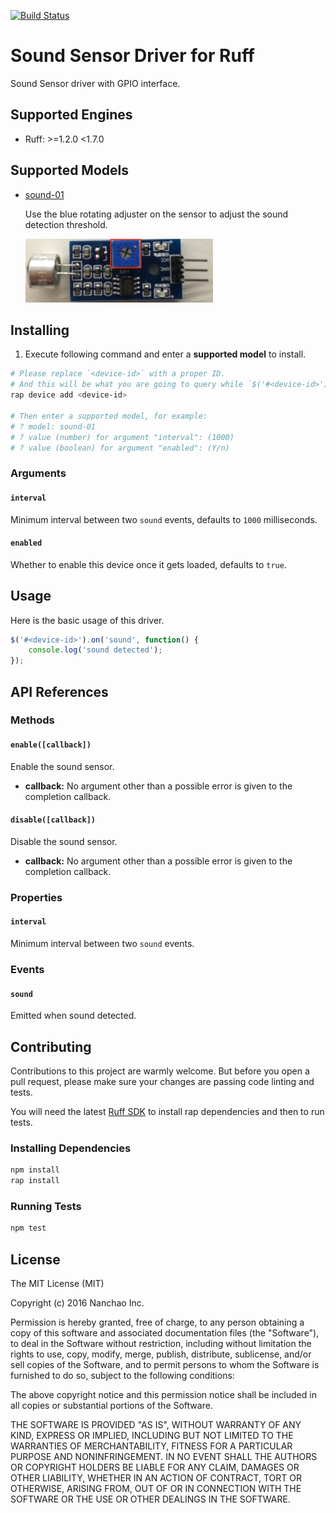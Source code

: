 [![Build Status](https://travis-ci.org/ruff-drivers/sound-01.svg)](https://travis-ci.org/ruff-drivers/sound-01)

# Sound Sensor Driver for Ruff

Sound Sensor driver with GPIO interface.

## Supported Engines

* Ruff: >=1.2.0 <1.7.0

## Supported Models

- [sound-01](https://rap.ruff.io/devices/sound-01)

  Use the blue rotating adjuster on the sensor to adjust the sound detection threshold.

  ![adjuster](sensor.JPG)

## Installing

1. Execute following command and enter a **supported model** to install.

```sh
# Please replace `<device-id>` with a proper ID.
# And this will be what you are going to query while `$('#<device-id>')`.
rap device add <device-id>

# Then enter a supported model, for example:
# ? model: sound-01
# ? value (number) for argument "interval": (1000)
# ? value (boolean) for argument "enabled": (Y/n)
```

### Arguments

#### `interval`

Minimum interval between two `sound` events, defaults to `1000` milliseconds.

#### `enabled`

Whether to enable this device once it gets loaded, defaults to `true`.

## Usage

Here is the basic usage of this driver.

```js
$('#<device-id>').on('sound', function() {
    console.log('sound detected');
});
```

## API References

### Methods

#### `enable([callback])`

Enable the sound sensor.

- **callback:** No argument other than a possible error is given to the completion callback.

#### `disable([callback])`

Disable the sound sensor.

- **callback:** No argument other than a possible error is given to the completion callback.

### Properties

#### `interval`

Minimum interval between two `sound` events.

### Events

#### `sound`

Emitted when sound detected.

## Contributing

Contributions to this project are warmly welcome. But before you open a pull request, please make sure your changes are passing code linting and tests.

You will need the latest [Ruff SDK](https://ruff.io/) to install rap dependencies and then to run tests.

### Installing Dependencies

```sh
npm install
rap install
```

### Running Tests

```sh
npm test
```

## License

The MIT License (MIT)

Copyright (c) 2016 Nanchao Inc.

Permission is hereby granted, free of charge, to any person obtaining a copy of this software and associated documentation files (the "Software"), to deal in the Software without restriction, including without limitation the rights to use, copy, modify, merge, publish, distribute, sublicense, and/or sell copies of the Software, and to permit persons to whom the Software is furnished to do so, subject to the following conditions:

The above copyright notice and this permission notice shall be included in all copies or substantial portions of the Software.

THE SOFTWARE IS PROVIDED "AS IS", WITHOUT WARRANTY OF ANY KIND, EXPRESS OR IMPLIED, INCLUDING BUT NOT LIMITED TO THE WARRANTIES OF MERCHANTABILITY, FITNESS FOR A PARTICULAR PURPOSE AND NONINFRINGEMENT. IN NO EVENT SHALL THE AUTHORS OR COPYRIGHT HOLDERS BE LIABLE FOR ANY CLAIM, DAMAGES OR OTHER LIABILITY, WHETHER IN AN ACTION OF CONTRACT, TORT OR OTHERWISE, ARISING FROM, OUT OF OR IN CONNECTION WITH THE SOFTWARE OR THE USE OR OTHER DEALINGS IN THE SOFTWARE.
